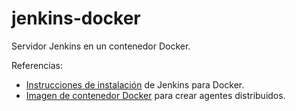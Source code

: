# jenkins-docker

Servidor Jenkins en un contenedor Docker.

Referencias:

- [Instrucciones de instalación](https://www.jenkins.io/doc/book/installing/docker/) de Jenkins para Docker.
- [Imagen de contenedor Docker](https://github.com/jenkinsci/docker-inbound-agent) para crear agentes distribuidos.

